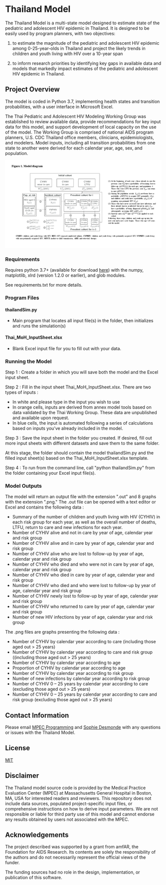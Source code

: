 # Thailand Model

The Thailand Model is a multi-state model designed to estimate state of the pediatric and adolescent HIV epidemic in Thailand. It is designed to be easily used by program planners, with two objectives: 

1) to estimate the magnitude of the pediatric and adolescent HIV epidemic among 0-25-year-olds in Thailand and project the likely trends in children and youth living with HIV over a 10-year span

2) to inform research priorities by identifying key gaps in available data and models that markedly impact estimates of the pediatric and adolescent HIV epidemic in Thailand.

## Project Overview
The model is coded in Python 3.7, implementing health states and transition probabilities, with a user interface in Microsoft Excel. 

The Thai Pediatric and Adolescent HIV Modeling Working Group was established to review available data, provide recommendations for key input data for this model, and support development of local capacity on the use of the model. The Working Group is comprised of national AIDS program planners, U.S. CDC Thailand office members, clinicians, epidemiologists, and modelers. Model inputs, including all transition probabilities from one state to another were derived for each calendar year, age, sex, and population.

<img src="images/ThailandModelFlowDiagram.png" width="850">

### Requirements

Requires python 3.7+ (available for download [here](https://www.python.org/downloads/)) with the numpy, matplotlib, xlrd (version 1.2.0 or earlier), and glob modules.

See requirements.txt for more details.

### Program Files

#### thailandSim.py
  - Main program that locates all input file(s) in the folder, then initializes and runs the simulation(s)

#### Thai_MoH_InputSheet.xlsx
  - Blank Excel input file for you to fill out with your data. 

### Running the Model

Step 1 : Create a folder in which you will save both the model and the Excel input sheet.

Step 2 : Fill in the input sheet Thai_MoH_InputSheet.xlsx. There are two types of inputs :
-	In white and please type in the input you wish to use
-	In orange cells, inputs are derived from annex model tools based on data validated by the Thai Working Group. These data are unpublished and available upon request.
-	In blue cells, the input is automated following a series of calculations based on inputs you’ve already included in the model.

Step 3 : Save the input sheet in the folder you created. If desired, fill out more input sheets with different datasets and save them to the same folder. 

At this stage, the folder should contain the model thailandSim.py and the filled input sheet(s) based on the Thai_MoH_InputSheet.xlsx template. 

Step 4 : To run from the command line, call "python thailandSim.py" from the folder containing your Excel input file(s). 

### Model Outputs

The model will return an output file with the extension ".out" and 8 graphs with the extension ".png." 
The .out file can be opened with a text editor or Excel and contains the following data : 
-	Summary of the number of children and youth living with HIV (CYHIV) in each risk group for each year, as well as the overall number of deaths, LTFU, return to care and new infections for each year.
-	Number of CYHIV alive and not in care by year of age, calendar year and risk group
-	Number of CYHIV alive and in care by year of age, calendar year and risk group
-	Number of CYHIV alive who are lost to follow-up by year of age, calendar year and risk group
-	Number of CYHIV who died and who were not in care by year of age, calendar year and risk group
-	Number of CYHIV who died in care by year of age, calendar year and risk group
-	Number of CYHIV who died and who were lost to follow-up by year of age, calendar year and risk group
-	Number of CYHIV newly lost to follow-up by year of age, calendar year and risk group
-	Number of CYHIV who returned to care by year of age, calendar year and risk group
-	Number of new HIV infections by year of age, calendar year and risk group

The .png files are graphs presenting the following data : 
-	Number of CYHIV by calendar year according to care (including those aged out > 25 years)
-	Number of CYHIV by calendar year according to care and risk group ((including those aged out > 25 years)
-	Number of CYHIV by calendar year according to age
-	Proportion of CYHIV by calendar year according to age
-	Number of CYHIV by calendar year according to risk group
-	Number of new infections by calendar year according to risk group
-	Number of CYHIV 0 – 25 years by calendar year according to care (excluding those aged out > 25 years)
-	Number of CYHIV 0 – 25 years by calendar year according to care and risk group (excluding those aged out > 25 years)


## Contact Information
Please email [MPEC Programming](mpecprogramming@partnershealthcare.onmicrosoft.com) and [Sophie Desmonde](sophie.desmonde-phillips@inserm.fr) with any questions or issues with the Thailand Model. 


## License
[MIT](https://choosealicense.com/licenses/mit/)


## Disclaimer

The Thailand model source code is provided by the Medical Practice Evaluation Center (MPEC) at Massachusetts General Hospital in Boston, MA, USA for interested readers and reviewers. This repository does not include data sources, populated project-specific input files, or comprehensive instructions on how to derive input parameters. We are not responsible or liable for third party use of this model and cannot endorse any results obtained by users not associated with the MPEC.

## Acknowledgements

The project described was supported by a grant from amfAR, the Foundation for AIDS Research. Its contents are solely the responsibility of the authors and do not necessarily represent the official views of the funder.

The funding sources had no role in the design, implementation, or publication of this software.

